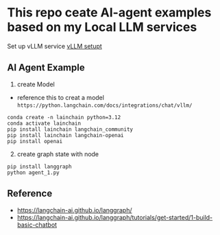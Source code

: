 # This repo ceate AI-agent examples based on my Local LLM services

Set up vLLM service
[vLLM setupt](vLLM_setup.md)

## AI Agent Example

1. create Model
* reference this to creat a model `https://python.langchain.com/docs/integrations/chat/vllm/`

```
conda create -n lainchain python=3.12
conda activate lainchain 
pip install lainchain langchain_community
pip install lainchain langchain-openai
pip install openai
```

2. create graph state with node

```
pip install langgraph 
python agent_1.py
```

## Reference
* https://langchain-ai.github.io/langgraph/
* https://langchain-ai.github.io/langgraph/tutorials/get-started/1-build-basic-chatbot
